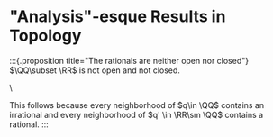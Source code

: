 # "Analysis"-esque Results in Topology

:::{.proposition title="The rationals are neither open nor closed"}
$\QQ\subset \RR$ is not open and not closed.

\

This follows because every neighborhood of $q\in \QQ$ contains an irrational and every neighborhood of $q' \in \RR\sm \QQ$ contains a rational.
:::

